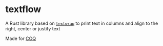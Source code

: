 # textflow
A Rust library based on [`textwrap`](https://crates.io/crates/textwrap) to print text in columns and align to the right, center or justify text

Made for [COQ](https://github.com/projet-lpf/coq)